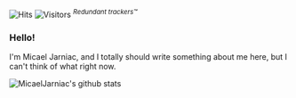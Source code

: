 ![Hits](https://hitcounter.pythonanywhere.com/count/tag.svg?url=https%3A%2F%2Fgithub.com%2FMicaelJarniac) <!-- https://hitcounter.pythonanywhere.com -->
![Visitors](https://visitor-badge.glitch.me/badge?page_id=MicaelJarniac.MicaelJarniac) <!-- http://visitor-badge.glitch.me -->
<sup>_Redundant trackers™_</sup>

### Hello!

I'm Micael Jarniac, and I totally should write something about me here, but I can't think of what right now.

<!-- https://github.com/anuraghazra/github-readme-stats -->
![MicaelJarniac's github stats](https://github-readme-stats.vercel.app/api?username=MicaelJarniac&show_icons=true&title_color=fff&icon_color=79ff97&text_color=9f9f9f&bg_color=151515)

<!--
**MicaelJarniac/MicaelJarniac** is a ✨ _special_ ✨ repository because its `README.md` (this file) appears on your GitHub profile.

Here are some ideas to get you started:

- 🔭 I’m currently working on ...
- 🌱 I’m currently learning ...
- 👯 I’m looking to collaborate on ...
- 🤔 I’m looking for help with ...
- 💬 Ask me about ...
- 📫 How to reach me: ...
- 😄 Pronouns: ...
- ⚡ Fun fact: ...
-->
